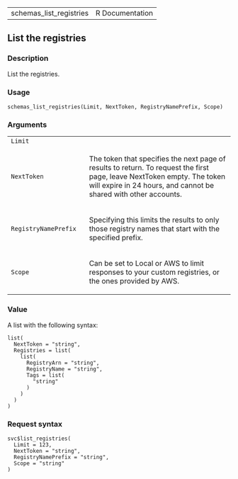 <table style="width: 100%;">
<tbody>
<tr class="odd">
<td>schemas_list_registries</td>
<td style="text-align: right;">R Documentation</td>
</tr>
</tbody>
</table>

## List the registries

### Description

List the registries.

### Usage

    schemas_list_registries(Limit, NextToken, RegistryNamePrefix, Scope)

### Arguments

<table>
<colgroup>
<col style="width: 35%" />
<col style="width: 65%" />
</colgroup>
<tbody>
<tr class="odd">
<td><code id="schemas_list_registries_:_Limit">Limit</code></td>
<td></td>
</tr>
<tr class="even">
<td><code id="schemas_list_registries_:_NextToken">NextToken</code></td>
<td><p>The token that specifies the next page of results to return. To
request the first page, leave NextToken empty. The token will expire in
24 hours, and cannot be shared with other accounts.</p></td>
</tr>
<tr class="odd">
<td><code
id="schemas_list_registries_:_RegistryNamePrefix">RegistryNamePrefix</code></td>
<td><p>Specifying this limits the results to only those registry names
that start with the specified prefix.</p></td>
</tr>
<tr class="even">
<td><code id="schemas_list_registries_:_Scope">Scope</code></td>
<td><p>Can be set to Local or AWS to limit responses to your custom
registries, or the ones provided by AWS.</p></td>
</tr>
</tbody>
</table>

### Value

A list with the following syntax:

    list(
      NextToken = "string",
      Registries = list(
        list(
          RegistryArn = "string",
          RegistryName = "string",
          Tags = list(
            "string"
          )
        )
      )
    )

### Request syntax

    svc$list_registries(
      Limit = 123,
      NextToken = "string",
      RegistryNamePrefix = "string",
      Scope = "string"
    )
